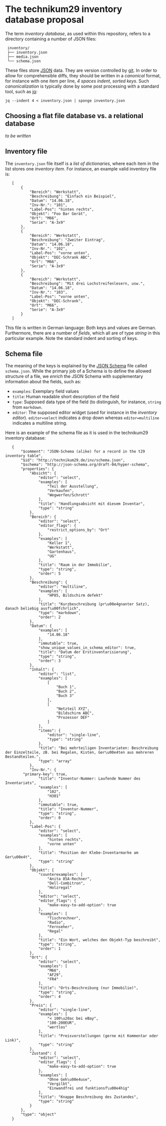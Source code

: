 The technikum29 inventory database proposal
===========================================

The term *inventory database*, as used within this repository,
refers to a directory containing a number of JSON files:

     inventory/
     ├── inventory.json
     ├── media.json
     └── schema.json

These files store [JSON](https://json.org/) data. They are version
controlled by [git](https://git-scm.com/). In order to allow for
comprehensible diffs, they should be written in a *canonical* format,
for instance with one item per line, *4 spaces indent*, *sorted keys*.
Such *canonicalization* is typically done by some post processing with
a standard tool, such as [jq](https://stedolan.github.io/jq/):

    jq --indent 4 < inventory.json | sponge inventory.json

Choosing a flat file database vs. a relational database
-------------------------------------------------------

*to be written*


Inventory file
--------------

The `inventory.json` file itself is a *list of dictionaries*,
where each item in the list stores one *inventory item*. For instance,
an example valid inventory file is:

       [
           {
               "Bereich": "Werkstatt",
               "Beschreibung": "Einfach ein Beispiel",
               "Datum": "14.06.18",
               "Inv-Nr.": "101",
               "Label-Pos": "hinten rechts",
               "Objekt": "Foo Bar Gerät",
               "Ort": "M66",
               "Serie": "A-3x9"
           },
           {
               "Bereich": "Werkstatt",
               "Beschreibung": "Zweiter Eintrag",
               "Datum": "14.06.18",
               "Inv-Nr.": "102",
               "Label-Pos": "vorne unten",
               "Objekt": "DEC-Schrank ABC",
               "Ort": "M66",
               "Serie": "A-3x9"
           },
           {
               "Bereich": "Werkstatt",
               "Beschreibung": "Mit drei Lochstreifenlesern, usw.",
               "Datum": "14.06.18",
               "Inv-Nr.": "103",
               "Label-Pos": "vorne unten",
               "Objekt": "DEC-Schrank",
               "Ort": "M66",
               "Serie": "A-3x9"
           }
       ]

This file is written in German language: Both keys and values are German. Furthermore,
there are a number of *fields*, which all are of type *string* in this particular
example. Note the standard indent and sorting of keys.

Schema file
-----------

The meaning of the keys is explained by the [JSON Schema](https://json-schema.org/)
file called `schema.json`. While the primary job of a Schema is to define the allowed
structure of a file, we *enrich* the JSON Schema with supplementary information
about the fields, such as:

  * `examples`: Exemplary field values
  * `title`: Human readable short description of the field
  * `type`: Supposed data type of the field (to distinguish, for instance, `string`
    from `markdown`.
  * `editor`: The supposed editor widget (used for instance in the *inventory editor*).
    `editor=select` indicates a drop down whereas `editor=multiline` indicates a
    multiline string.

Here is an example of the schema file as it is used in the technikum29 inventory
database:

       {
           "$comment": "JSON-Schema (alike) for a record in the t29 inventory table",
           "$id": "http://technikum29.de/inv/schema.json",
           "$schema": "http://json-schema.org/draft-04/hyper-schema",
           "properties": {
               "Absicht": {
                   "editor": "select",
                   "examples": [
                       "Teil der Ausstellung",
                       "Verkaufen",
                       "Wegwerfen/Schrott"
                   ],
                   "title": "Handlungsabsicht mit diesem Inventar",
                   "type": "string"
               },
               "Bereich": {
                   "editor": "select",
                   "editor_flags": {
                       "restrict_options_by": "Ort"
                   },
                   "examples": [
                       "Keller 1",
                       "Werkstatt",
                       "Gartenhaus",
                       "UG"
                   ],
                   "title": "Raum in der Immobilie",
                   "type": "string",
                   "order": 5
               },
               "Beschreibung": {
                   "editor": "multiline",
                   "examples": [
                       "HP85, Bildschirm defekt"
                   ],
                   "title": "Kurzbeschreibung (pr\u00e4gnanter Satz), danach beliebig ausf\u00fchrlich",
                   "type": "markdown",
                   "order": 2
               },
               "Datum": {
                   "examples": [
                       "14.06.18"
                   ],
                   "immutable": true,
                   "show_unique_values_in_schema_editor": true,
                   "title": "Datum der Erstinventarisierung",
                   "type": "string",
                   "order": 3
               },
               "Inhalt": {
                   "editor": "list",
                   "examples": [
                       [
                           "Buch 1",
                           "Buch 2",
                           "Buch 3"
                       ],
                       [
                           "Netzteil XYZ",
                           "Bildschirm ABC",
                           "Prozessor DEF"
                       ]
                   ],
                   "items": {
                       "editor": "single-line",
                       "type": "string"
                   },
                   "title": "Bei mehrteiligen Inventariaten: Beschreibung der Einzelteile, zB. bei Regalen, Kisten, Ger\u00e4ten aus mehreren Bestandteilen.",
                   "type": "array"
               },
               "Inv-Nr.": {
       	    "primary-key": true,
                   "title": "Inventur-Nummer: Laufende Nummer des Inventariats",
                   "examples": [
                       "102",
                       "H301"
                   ],
                   "immutable": true,
                   "title": "Inventur-Nummer",
                   "type": "string",
                   "order": 0
               },
               "Label-Pos": {
                   "editor": "select",
                   "examples": [
                       "hinten rechts",
                       "vorne unten"
                   ],
                   "title": "Position der Klebe-Inventarmarke am Ger\u00e4t",
                   "type": "string"
               },
               "Objekt": {
                   "counterexamples": [
                       "Anita 85A-Rechner",
                       "Dell-Combitron",
                       "Holzregal"
                   ],
                   "editor": "select",
                   "editor_flags": {
                       "make-easy-to-add-option": true
                   },
                   "examples": [
                       "Tischrechner",
                       "Radio",
                       "Fernseher",
                       "Regal"
                   ],
                   "title": "Ein Wort, welches den Objekt-Typ beschreibt",
                   "type": "string",
                   "order": 1
               },
               "Ort": {
                   "editor": "select",
                   "examples": [
                       "M66",
                       "AF29",
                       "FR4"
                   ],
                   "title": "Orts-Beschreibung (nur Immobilie)",
                   "type": "string",
                   "order": 4
               },
               "Preis": {
                   "editor": "single-line",
                   "examples": [
                       "< 100\u20ac bei eBay",
                       "100-200EUR",
                       "wertlos"
                   ],
                   "title": "Preisvorstellungen (gerne mit Kommentar oder Link)",
                   "type": "string"
               },
               "Zustand": {
                   "editor": "select",
                   "editor_flags": {
                       "make-easy-to-add-option": true
                   },
                   "examples": [
                       "Ohne Geh\u00e4use",
                       "Vergilbt",
                       "Einwandfrei und funktionsf\u00e4hig"
                   ],
                   "title": "Knappe Beschreibung des Zustandes",
                   "type": "string"
               }
           },
           "type": "object"
       }







